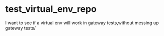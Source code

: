 # test_virtual_env_repo
I want to see if a virtual env will work in gateway tests,without messing up gateway tests/
